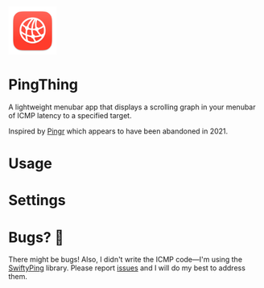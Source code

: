<img src="./img/pingthing.png" width="96" />

# PingThing

A lightweight menubar app that displays a scrolling graph in your menubar of ICMP latency to a specified target.

Inspired by [Pingr](https://getpingr.app/) which appears to have been abandoned in 2021.

# Usage

# Settings

# Bugs? 🐛

There might be bugs! Also, I didn't write the ICMP code—I'm using the [SwiftyPing](https://github.com/samiyr/SwiftyPing) library. Please report [issues](https://github.com/luckman212/pingthing/issues) and I will do my best to address them.
